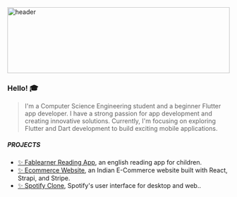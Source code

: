 <img src="https://github.com/kamakshi-22/kamakshi-22/assets/55135926/a3dd920a-b2f0-4943-9f0d-694300a00eea" alt="header" width="100%" height="150px">

### Hello! 🎓

> I'm a Computer Science Engineering student and a beginner Flutter app developer. I have a strong passion for app development and creating innovative solutions.
> Currently, I'm focusing on exploring Flutter and Dart development to build exciting mobile applications.

##### PROJECTS
- [✨ Fablearner Reading App](https://github.com/kamakshi-22/fablearner-reading-app), an english reading app for children.
- [✨ Ecommerce Website](https://github.com/kamakshi-22/ecommerce-site), an Indian E-Commerce website built with React, Strapi, and Stripe.
- [✨ Spotify Clone](https://github.com/kamakshi-22/flutter-spotify-clone), Spotify's user interface for desktop and web..
